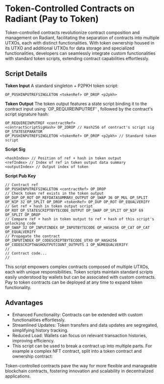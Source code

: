 # Token-Controlled Contracts on Radiant (Pay to Token)

Token-controlled contracts revolutionize contract composition and management on Radiant, facilitating the separation of contracts into multiple UTXOs, each with distinct functionalities. With token ownership housed in its UTXO and additional UTXOs for data storage and specialized functionalities, developers can seamlessly integrate custom functionalities with standard token scripts, extending contract capabilities effortlessly.


## Script Details
**Token Input**
A standard singleton + P2PKH token script:
```
OP_PUSHINPUTREFSINGLETON <tokenRef> OP_DROP <p2pkh>
```
**Token Output**
The token output features a state script binding it to the contract input using ´OP_REQUIREINPUTREF' , followed by the contract's script signature hash:
```
OP_REQUIREINPUTREF <contractRef>
<contractScriptSigHash> OP_2DROP // Hash256 of contract's script sig
OP_STATESEPARATOR
OP_PUSHINPUTREFSINGLETON <tokenRef> OP_DROP <p2pkh> // Standard token script
```
**Script Sig**
```
<hashIndex> // Position of ref + hash in token output
<refIndex> // Index of ref in token output data summary
<outputIndex> // Output index of token
```
**Script Pub Key**
```
// Contract ref
OP_PUSHINPUTREFSINGLETON <contractRef> OP_DROP
// Check token ref exists in the token output
OP_DUP OP_ROT OP_REFDATASUMMARY_OUTPUT OP_SWAP 36 OP_MUL OP_SPLIT OP_NIP 32 OP_SPLIT OP_DROP <tokenRef> OP_DUP OP_ROT OP_EQUALVERIFY
// Get ref + hash in token output script
OP_ROT OP_STATESCRIPTBYTECODE_OUTPUT OP_SWAP OP_SPLIT OP_NIP 69 OP_SPLIT OP_DROP
// Compare ref + hash in token output to ref + hash of this script's unlocking code
OP_SWAP 32 OP_INPUTINDEX OP_INPUTBYTECODE OP_HASH256 OP_CAT OP_CAT OP_EQUALVERIFY
// Propagate the contract
OP_INPUTINDEX OP_CODESCRIPTBYTECODE_UTXO OP_HASH256 OP_CODESCRIPTHASHOUTPUTCOUNT_OUTPUTS 1 OP_NUMEQUALVERIFY
//
// Contract code...
// 
```
This script empowers complex contracts composed of multiple UTXOs, each with unique responsibilities. Token scripts maintain standard scripts easily understood by wallets but can be associated with custom contracts. Pay to token contracts can be deployed at any time to expand token functionality.

## Advantages

- Enhanced Functionality: Contracts can be extended with custom functionalities effortlessly.
- Streamlined Updates: Token transfers and data updates are segregated, simplifying history tracking.
- Reduced Load: Wallets can focus on relevant transaction histories, improving efficiency.
- This script can be used to break a contract up into multiple parts. For example a complex NFT contract, split into a token contract and ownership contract:

Token-controlled contracts pave the way for more flexible and manageable blockchain contracts, fostering innovation and scalability in decentralized applications.
